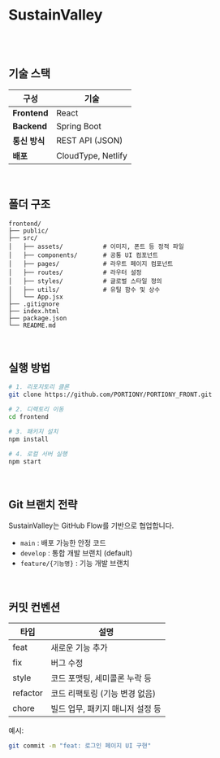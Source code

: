# SustainValley
<br>
<br>


## 기술 스택

| 구성           | 기술                      | 
| ------------ | ----------------------- |
| **Frontend** | React                   | 
| **Backend**  | Spring Boot             | 
| **통신 방식**    | REST API (JSON)         |
| **배포**       | CloudType, Netlify |
<br>

## 폴더 구조

```
frontend/
├── public/
├── src/
│   ├── assets/           # 이미지, 폰트 등 정적 파일
│   ├── components/       # 공통 UI 컴포넌트
│   ├── pages/            # 라우트 페이지 컴포넌트
│   ├── routes/           # 라우터 설정
│   ├── styles/           # 글로벌 스타일 정의
│   ├── utils/            # 유틸 함수 및 상수
│   └── App.jsx
├── .gitignore
├── index.html
├── package.json
└── README.md
```

<br>

## 실행 방법

```bash
# 1. 리포지토리 클론
git clone https://github.com/PORTIONY/PORTIONY_FRONT.git

# 2. 디렉토리 이동
cd frontend

# 3. 패키지 설치
npm install

# 4. 로컬 서버 실행
npm start
```

<br>

## Git 브랜치 전략

SustainValley는 GitHub Flow를 기반으로 협업합니다.

- `main` : 배포 가능한 안정 코드
- `develop` : 통합 개발 브랜치 (default)
- `feature/{기능명}` : 기능 개발 브랜치  

<br>

## 커밋 컨벤션

| 타입 | 설명 |
|------|------|
| feat | 새로운 기능 추가 |
| fix  | 버그 수정 |
| style | 코드 포맷팅, 세미콜론 누락 등 |
| refactor | 코드 리팩토링 (기능 변경 없음) |
| chore | 빌드 업무, 패키지 매니저 설정 등 |

예시:

```bash
git commit -m "feat: 로그인 페이지 UI 구현"
```

